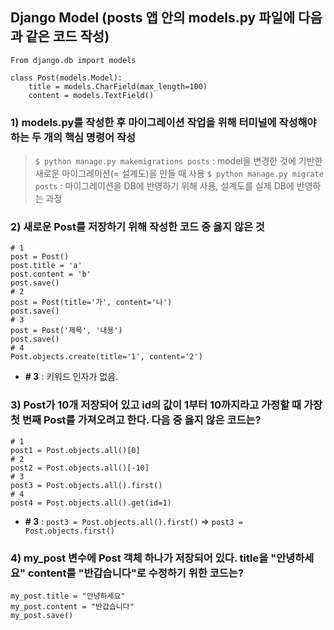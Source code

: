 ## Django Model (posts 앱 안의 models.py 파일에 다음과 같은 코드 작성)
    From django.db import models

    class Post(models.Model):
        title = models.CharField(max_length=100)
        content = models.TextField()

### 1) models.py를 작성한 후 마이그레이션 작업을 위해 터미널에 작성해야 하는 두 개의 핵심 명령어 작성
> `$ python manage.py makemigrations posts` : model을 변경한 것에 기반한 새로운 마이그레이션(= 설계도)을 만들 때 사용
> `$ python manage.py migrate posts` : 마이그레이션을 DB에 반영하기 위해 사용, 설계도를 실제 DB에 반영하는 과정

### 2) 새로운 Post를 저장하기 위해 작성한 코드 중 옳지 않은 것
    # 1
    post = Post()
    post.title = 'a'
    post.content = 'b'
    post.save()
    # 2
    post = Post(title='가', content='나')
    post.save()
    # 3
    post = Post('제목', '내용')
    post.save()
    # 4
    Post.objects.create(title='1', content='2')

* **# 3** : 키워드 인자가 없음.



### 3) Post가 10개 저장되어 있고 id의 값이 1부터 10까지라고 가정할 때 가장 첫 번째 Post를 가져오려고 한다. 다음 중 옳지 않은 코드는? 
    # 1
    post1 = Post.objects.all()[0]
    # 2
    post2 = Post.objects.all()[-10]
    # 3
    post3 = Post.objects.all().first()
    # 4
    post4 = Post.objects.all().get(id=1)

* **# 3** : `post3 = Post.objects.all().first()` => `post3 = Post.objects.first()`

### 4) my_post 변수에 Post 객체 하나가 저장되어 있다. title을 "안녕하세요" content를 "반갑습니다"로 수정하기 위한 코드는?
    my_post.title = "안녕하세요"
    my_post.content = "반갑습니다"
    my_post.save()
